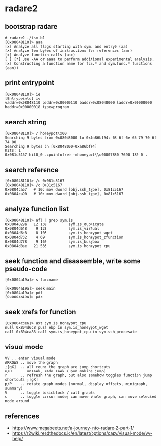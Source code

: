 # radare2

## bootstrap radare
```
# radare2 ./tsm-b1
[0x08048110]> aaa
[x] Analyze all flags starting with sym. and entry0 (aa)
[x] Analyze len bytes of instructions for references (aar)
[x] Analyze function calls (aac)
[ ] [*] Use -AA or aaaa to perform additional experimental analysis.
[x] Constructing a function name for fcn.* and sym.func.* functions (aan))
```

## print entrypoint
```
[0x08048110]> ie
[Entrypoints] ie
vaddr=0x08048110 paddr=0x00000110 baddr=0x08048000 laddr=0x00000000 haddr=0x00000018 type=program
```

## search string
```
[0x08048110]> / honeypot\x00
Searching 9 bytes from 0x08048000 to 0x0a86bf94: 68 6f 6e 65 79 70 6f 74 00
Searching 9 bytes in [0x8048000-0xa86bf94]
hits: 1
0x081c5167 hit0_0 .cpuinfofree -mhoneypot\\u00007880 7690 189 0 .
```

## search reference
```
[0x08048110]> /c 0x081c5167
[0x08048110]> /c 0x81c5167
0x0804ca67   # 10: mov dword [obj.ssh_type], 0x81c5167
0x0804ca90   # 10: mov dword [obj.ssh_type], 0x81c5167
```


## analyze function list

```
[0x08048110]> afl | grep sym.is_
0x0804829a   12 139          sym.is_duplicate
0x0804d648    9 128          sym.is_virtual
0x0804d6c8    8 105          sym.is_honeypot_wget
0x0804d732    4 69           sym.is_honeypot_zfunction
0x0804d778    9 169          sym.is_busybox
0x0804d8ae   21 535          sym.is_honeypot_cpu
```

## seek function and disassemble, write some pseudo-code
```
[0x0804a19a]> s funcname

[0x0804a19a]> seek main
[0x0804a19a]> pdf
[0x0804a19a]> pdc
```

## seek xrefs for function

```
[0x0804cde6]> axt sym.is_honeypot_cpu
null 0x804d6c8 push ebp in sym.is_honeypot_wget
call 0x804ca83 call sym.is_honeypot_cpu in sym.ssh_procesate
```

## visual mode

```
VV .. enter visual mode
ARROWS .. move the graph
;[gX]  .. all round the graph are jump shortcuts
u/U    .. unseek, redo seek (upon making jump)
r      .. refresh the graph, but also somehow toggles function jump shortcuts ;[gX]
p/P    .. rotate graph modes (normal, display offsets, minigraph, summary)
V      .. toggle basicblock / call graphs
c      .. toggle cursor mode; can move whole graph, can move selected node around
```

## references

* https://www.megabeets.net/a-journey-into-radare-2-part-1/
* https://r2wiki.readthedocs.io/en/latest/options/capv/visual-mode/vv-help/

